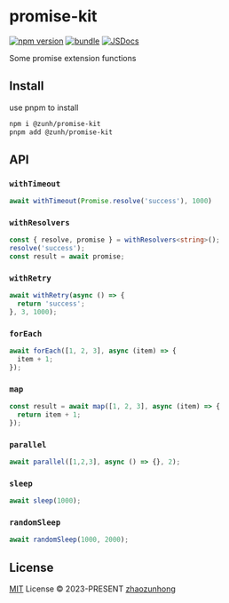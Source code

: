 # promise-kit

[![npm version][npm-version-src]][npm-version-href]
[![bundle][bundle-src]][bundle-href]
[![JSDocs][jsdocs-src]][jsdocs-href]

Some promise extension functions

## Install

use pnpm to install

```sh
npm i @zunh/promise-kit
pnpm add @zunh/promise-kit
```

## API

### `withTimeout`

```typescript
await withTimeout(Promise.resolve('success'), 1000)
```

### `withResolvers`

```typescript
const { resolve, promise } = withResolvers<string>();
resolve('success');
const result = await promise;
```

### `withRetry`

```typescript
await withRetry(async () => {
  return 'success';
}, 3, 1000);
```

### `forEach`

```typescript
await forEach([1, 2, 3], async (item) => {
  item + 1;
});
```

### `map`

```typescript
const result = await map([1, 2, 3], async (item) => {
  return item + 1;
});
```

### `parallel`

```typescript
await parallel([1,2,3], async () => {}, 2);
```

### `sleep`

```typescript
await sleep(1000);
```

### `randomSleep`

```typescript
await randomSleep(1000, 2000);
```

## License

[MIT](./LICENSE) License © 2023-PRESENT [zhaozunhong](https://github.com/zhaozunhong)

<!-- Badges -->

[npm-version-src]: https://img.shields.io/npm/v/@zunh/promise-kit?style=flat&colorA=080f12&colorB=1fa669
[npm-version-href]: https://npmjs.com/package/@zunh/promise-kit
[bundle-src]: https://img.shields.io/bundlephobia/minzip/@zunh/onion?style=flat&colorA=080f12&colorB=1fa669&label=minzip
[bundle-href]: https://bundlephobia.com/result?p=@zunh/promise-kit
[jsdocs-src]: https://img.shields.io/badge/jsdocs-reference-080f12?style=flat&colorA=080f12&colorB=1fa669
[jsdocs-href]: https://www.jsdocs.io/package/@zunh/promise-kit
